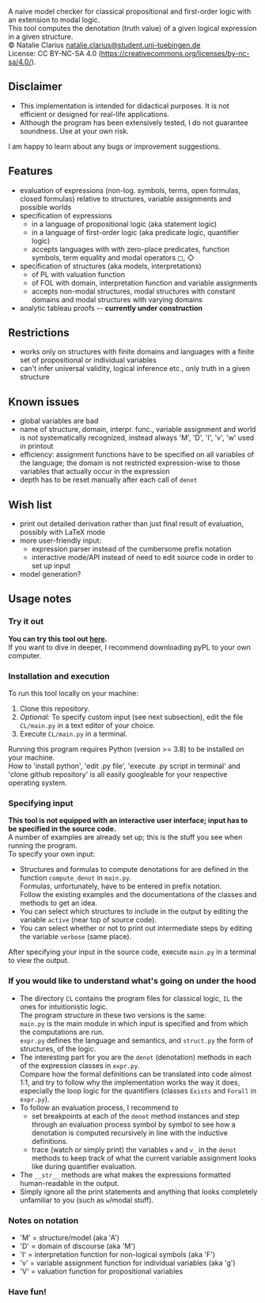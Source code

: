 A naive model checker for classical propositional and first-order logic with an extension to modal logic.  
This tool computes the denotation (truth value) of a given logical expression in a given structure.  
© Natalie Clarius <natalie.clarius@student.uni-tuebingen.de>  
License: CC BY-NC-SA 4.0 (https://creativecommons.org/licenses/by-nc-sa/4.0/).  

Disclaimer
----------
- This implementation is intended for didactical purposes. It is not efficient or designed for real-life applications.  
- Although the program has been extensively tested, I do not guarantee soundness. Use at your own risk.

I am happy to learn about any bugs or improvement suggestions.

Features
--------
 - evaluation of expressions (non-log. symbols, terms, open formulas, closed formulas)
   relative to structures, variable assignments and possible worlds
 - specification of expressions
    - in a language of propositional logic (aka statement logic)
    - in a language of first-order logic (aka predicate logic, quantifier logic)
    - accepts languages with with zero-place predicates, function symbols, term equality and modal operators ◻, ◇
 - specification of structures (aka models, interpretations)
    - of PL with valuation function
    - of FOL with domain, interpretation function and variable assignments
    - accepts non-modal structures, modal structures with constant domains and modal structures with varying domains
 - analytic tableau proofs -- **currently under construction**

Restrictions
------------
 - works only on structures with finite domains and languages with a finite set of propositional or individual variables
 - can't infer universal validity, logical inference etc., only truth in a given structure

Known issues
------------
 - global variables are bad
 - name of structure, domain, interpr. func., variable assignment and world is not systematically recognized,
   instead always 'M', 'D', 'I', 'v', 'w' used in printout
 - efficiency: assignment functions have to be specified on all variables of the language;
   the domain is not restricted expression-wise to those variables that actually occur in the expression
 - depth has to be reset manually after each call of `denot`

Wish list
---------
 - print out detailed derivation rather than just final result of evaluation, possibly with LaTeX mode
 - more user-friendly input:
   - expression parser instead of the cumbersome prefix notation
   - interactive mode/API instead of need to edit source code in order to set up input
 - model generation?

Usage notes
-----------

### Try it out
**You can try this tool out [here](https://trinket.io/python3/757871dd18).**  
If you want to dive in deeper, I recommend downloading pyPL to your own computer.

### Installation and execution
To run this tool locally on your machine:
1. Clone this repository.
2. *Optional:* To specify custom input (see next subsection), edit the file `CL/main.py` in a text editor of your choice.
3. Execute `CL/main.py` in a terminal.

Running this program requires Python (version >= 3.8) to be installed on your machine.  
How to 'install python', 'edit .py file', 'execute .py script in terminal' and 'clone github repository'
is all easily googleable for your respective operating system.

### Specifying input
**This tool is not equipped with an interactive user interface; input has to be specified in the source code.**  
A number of examples are already set up; this is the stuff you see when running the program.  
To specify your own input:  
- Structures and formulas to compute denotations for are defined in the function `compute_denot` in `main.py`.  
  Formulas, unfortunately, have to be entered in prefix notation.  
  Follow the existing examples and the documentations of the classes and methods to get an idea.  
- You can select which structures to include in the output by editing the variable `active` (near top of source code).
- You can select whether or not to print out intermediate steps by editing the variable `verbose` (same place).

After specifying your input in the source code, execute `main.py` in a terminal to view the output.

### If you would like to understand what's going on under the hood
- The directory `CL` contains the program files for classical logic, `IL` the ones for intuitionistic logic.  
  The program structure in these two versions is the same:  
  `main.py` is the main module in which input is specified and from which the computations are run.  
  `expr.py` defines the language and semantics, and `struct.py` the form of structures, of the logic.
- The interesting part for you are the `denot` (denotation) methods in each of the expression classes in `expr.py`.  
  Compare how the formal definitions can be translated into code almost 1:1,
  and try to follow why the implementation works the way it does, especially the loop logic for the quantifiers 
  (classes `Exists` and `Forall` in `expr.py`).  
- To follow an evaluation process, I recommend to
  - set breakpoints at each of the `denot` method instances and step through an evaluation process symbol by symbol
    to see how a denotation is computed recursively in line with the inductive definitions.
  - trace (watch or simply print) the variables `v` and `v_` in the `denot` methods 
    to keep track of what the current variable assignment looks like during quantifier evaluation.  
- The `__str__` methods are what makes the expressions formatted human-readable in the output.  
- Simply ignore all the print statements and anything that looks completely unfamiliar to you (such as `w`/modal stuff).  

### Notes on notation
- 'M' = structure/model (aka 'A')
- 'D' = domain of discourse (aka 'M')
- 'I' = interpretation function for non-logical symbols (aka 'F')
- 'v' = variable assignment function for individual variables (aka 'g')
- 'V' = valuation function for propositional variables

### Have fun!